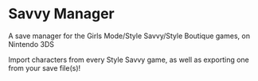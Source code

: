 # Savvy Manager
A save manager for the Girls Mode/Style Savvy/Style Boutique games, on Nintendo 3DS

Import characters from every Style Savvy game, as well as exporting one from your save file(s)!
